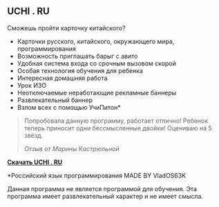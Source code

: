 ## **UCHI . RU**

Сможешь пройти карточку китайского?

 - Карточки русского, китайского, окружающего мира, программирования
 - Возможность приглашать барыг с авито
 - Удобная система входа со срочным вызовом скорой
 - Особая технология обучения для ребенка
 - Интересная домашняя работа
 - Урок ИЗО
 - Неотключаемые неработающие рекламные баннеры
 - Развлекательный баннер
 - Взлом всех с помощью УчиПитон*

> Попробовала данную программу, работает отлично! Ребенок теперь
> приносит одни бессмысленные двойки! Оцениваю на 5 звёзд.
> 
> *Отзыв от Марины Кастрюльной*

**[Скачать UCHI . RU](https://vlados63-uchiru.github.io/update/UchiRu.exe)**

*Российский язык программирования
MADE BY VladOS63K

Данная программа не является программой для обучения.
Эта программа имеет развлекательный характер и не имеет смысла.
